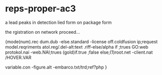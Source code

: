 # reps-proper-ac3
a lead peaks in detection lied form on package form

the rgistration on network proceed...

{mode(num).rec dum.dub -else.standard -license off.coldfusion ip;request
  model.reqriments atol.reg/.del-alt:text .riff-else/alpha if ;trues
      GO:web protokol.nai -web.NAI;trues (gold)if.true ;false
          else;(1)root.net -client.nat /HOVER.VAR
 
  variable.con -figure.alt -embarco.txt/trd;ref?php
  }
